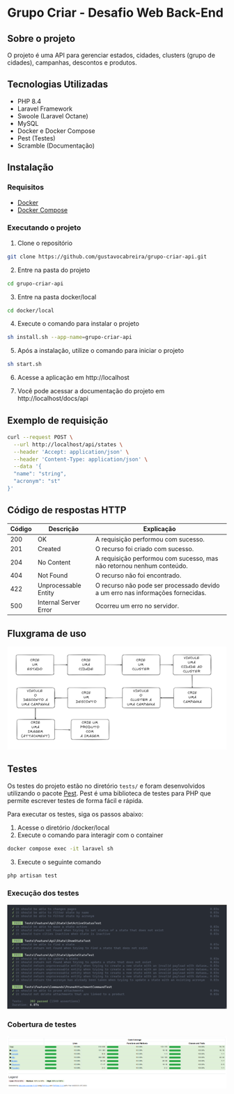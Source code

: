 # Grupo Criar - Desafio Web Back-End

## Sobre o projeto

O projeto é uma API para gerenciar estados, cidades, clusters (grupo de cidades), campanhas, descontos e produtos.

## Tecnologias Utilizadas

- PHP 8.4
- Laravel Framework
- Swoole (Laravel Octane)
- MySQL
- Docker e Docker Compose
- Pest (Testes)
- Scramble (Documentação)

## Instalação

### Requisitos

- [Docker](https://docs.docker.com/engine/install/)
- [Docker Compose](https://docs.docker.com/compose/install/)

### Executando o projeto

1. Clone o repositório

```bash
git clone https://github.com/gustavocabreira/grupo-criar-api.git
```

2. Entre na pasta do projeto

```bash
cd grupo-criar-api
```

3. Entre na pasta docker/local

```bash
cd docker/local
```

4. Execute o comando para instalar o projeto

```bash
sh install.sh --app-name=grupo-criar-api
```

5. Após a instalação, utilize o comando para iniciar o projeto

```bash
sh start.sh
```

6. Acesse a aplicação em http://localhost

7. Você pode acessar a documentação do projeto em http://localhost/docs/api

## Exemplo de requisição

```sh
curl --request POST \
  --url http://localhost/api/states \
  --header 'Accept: application/json' \
  --header 'Content-Type: application/json' \
  --data '{
  "name": "string",
  "acronym": "st"
}'
```

## Código de respostas HTTP

| Código | Descrição              | Explicação                                                                     | 
|--------|------------------------|--------------------------------------------------------------------------------|
| 200 | OK                        | A requisição performou com sucesso.                                            |
| 201 | Created                   | O recurso foi criado com sucesso.                                              |
| 204 | No Content                | A requisição performou com sucesso, mas não retornou nenhum conteúdo.          |
| 404 | Not Found                 | O recurso não foi encontrado.                                                  |
| 422 | Unprocessable Entity      | O recurso não pode ser processado devido a um erro nas informações fornecidas. |
| 500 | Internal Server Error     | Ocorreu um erro no servidor.                                                   |

## Fluxgrama de uso

![Flow](public/images/flow.png)

## Testes

Os testes do projeto estão no diretório `tests/` e foram desenvolvidos utilizando o pacote [Pest](https://pestphp.com/docs/installation).
Pest é uma biblioteca de testes para PHP que permite escrever testes de forma fácil e rápida.

Para executar os testes, siga os passos abaixo:

1. Acesse o diretório /docker/local
2. Execute o comando para interagir com o container

```bash
docker compose exec -it laravel sh
```

3. Execute o seguinte comando

```bash
php artisan test
```

### Execução dos testes
![Testes](public/images/tests.png)

### Cobertura de testes
![Cobertura de Testes](public/images/tests_coverage.png)
